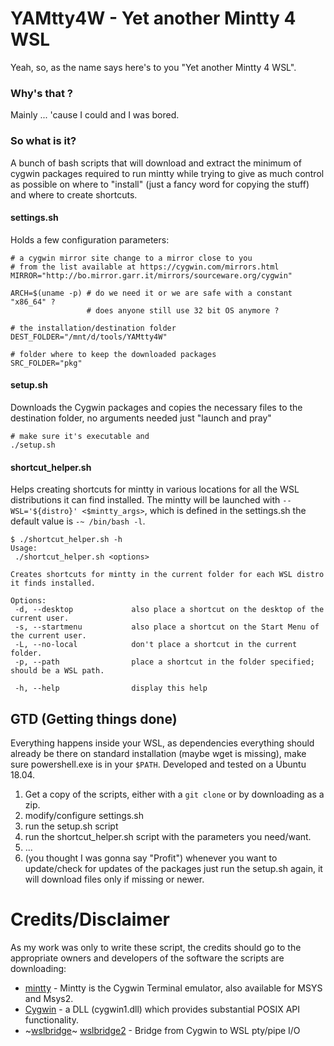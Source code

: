 # YAMtty4W - Yet another Mintty 4 WSL

Yeah, so, as the name says here's to you "Yet another Mintty 4 WSL".

### Why's that ? 
Mainly ...  'cause I could and I was bored. 

### So what is it?  
A bunch of bash scripts that will download and extract the minimum of cygwin packages required to run mintty while trying to give as much control as possible on where to "install" (just a fancy word for copying the stuff) and where to create shortcuts.

#### settings.sh
Holds a few configuration parameters:
``` shell
# a cygwin mirror site change to a mirror close to you 
# from the list available at https://cygwin.com/mirrors.html
MIRROR="http://bo.mirror.garr.it/mirrors/sourceware.org/cygwin"

ARCH=$(uname -p) # do we need it or we are safe with a constant "x86_64" ?
                 # does anyone still use 32 bit OS anymore ?

# the installation/destination folder
DEST_FOLDER="/mnt/d/tools/YAMtty4W"

# folder where to keep the downloaded packages
SRC_FOLDER="pkg"
```

#### setup.sh
Downloads the Cygwin packages and copies the necessary files to the destination folder, no arguments needed just "launch and pray"
``` shell
# make sure it's executable and
./setup.sh
```

#### shortcut_helper.sh
Helps creating shortcuts for mintty in various locations for all the WSL distributions it can find installed. The mintty will be launched with `--WSL='${distro}' <$mintty_args>`, which is defined in the settings.sh the default value is `-~ /bin/bash -l`.

``` shell
$ ./shortcut_helper.sh -h
Usage:
 ./shortcut_helper.sh <options>

Creates shortcuts for mintty in the current folder for each WSL distro it finds installed.

Options:
 -d, --desktop             also place a shortcut on the desktop of the current user.
 -s, --startmenu           also place a shortcut on the Start Menu of the current user.
 -L, --no-local            don't place a shortcut in the current folder.
 -p, --path                place a shortcut in the folder specified; should be a WSL path.

 -h, --help                display this help
```

## GTD (Getting things done)
Everything happens inside your WSL, as dependencies everything should already be there on standard installation (maybe wget is missing), make sure powershell.exe is in your `$PATH`. 
Developed and tested on a Ubuntu 18.04. 

1. Get a copy of the scripts, either with a `git clone` or by downloading as a zip.
2. modify/configure settings.sh 
3. run the setup.sh script
4. run the shortcut_helper.sh script with the parameters you need/want.
5. ...
6. (you thought I was gonna say "Profit") whenever you want to update/check for updates of the packages just run the setup.sh again, it will download files only if missing or newer.

# Credits/Disclaimer

As my work was only to write these script, the credits should go to the appropriate owners and developers of the software the scripts are downloading:
 * [mintty](http://mintty.github.io/) - Mintty is the Cygwin Terminal emulator, also available for MSYS and Msys2.
 * [Cygwin](https://www.cygwin.com) - a DLL (cygwin1.dll) which provides substantial POSIX API functionality.
 * ~[wslbridge](https://github.com/rprichard/wslbridge)~ [wslbridge2](https://github.com/Biswa96/wslbridge2) - Bridge from Cygwin to WSL pty/pipe I/O

